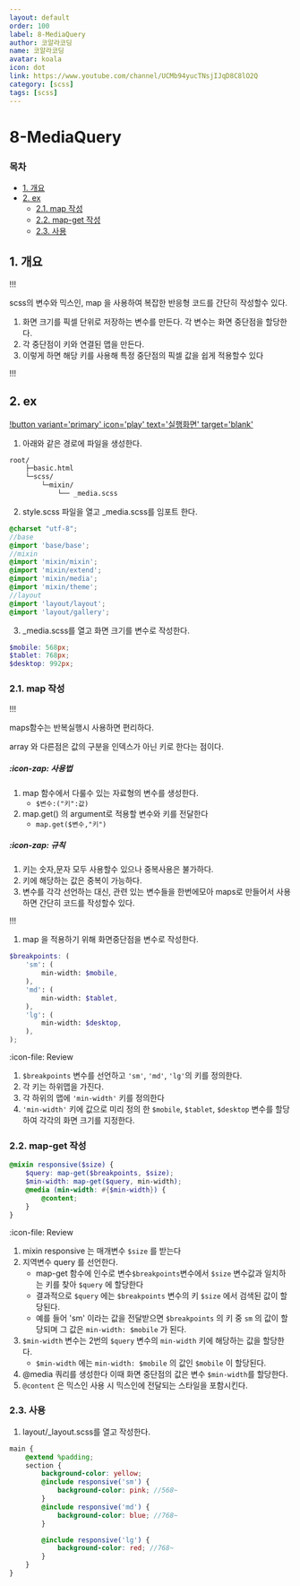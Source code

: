 ```yaml
---
layout: default
order: 100
label: 8-MediaQuery
author: 코알라코딩
name: 코알라코딩
avatar: koala
icon: dot
link: https://www.youtube.com/channel/UCMb94yucTNsjIJqD8C8lO2Q
category: [scss]
tags: [scss]
---
```


# 8-MediaQuery <!-- omit in toc -->

### 목차 <!-- omit in toc -->
- [1. 개요](#1-개요)
- [2. ex](#2-ex)
	- [2.1. map 작성](#21-map-작성)
	- [2.2. map-get 작성](#22-map-get-작성)
	- [2.3. 사용](#23-사용)

## 1. 개요

!!!

scss의 변수와 믹스인, map 을 사용하여 복잡한 반응형 코드를 간단히 작성할수 있다.

1. 화면 크기를 픽셀 단위로 저장하는 변수를 만든다. 각 변수는 화면 중단점을 할당한다.
1. 각 중단점이 키와 연결된 맵을 만든다.
1. 이렇게 하면 해당 키를 사용해 특정 중단점의 픽셀 값을 쉽게 적용할수 있다

!!!

## 2. ex

[!button variant='primary' icon='play' text='실행화면' target='blank'](https://qwerewqwerew.github.io/source/Scss/final/media.html)

1. 아래와 같은 경로에 파일을 생성한다.

```markdown
root/
	├─basic.html
	└─scss/
		└─mixin/
			└── _media.scss
```
2. style.scss 파일을 열고 _media.scss를 임포트 한다.
```scss #7 style.scss
@charset "utf-8";
//base
@import 'base/base';
//mixin
@import 'mixin/mixin';
@import 'mixin/extend';
@import 'mixin/media';
@import 'mixin/theme';
//layout
@import 'layout/layout';
@import 'layout/gallery';

```
3. _media.scss를 열고 화면 크기를 변수로 작성한다.

```scss # mixin/_media.scss
$mobile: 568px;
$tablet: 768px;
$desktop: 992px;
```

### 2.1. map 작성

!!!

maps함수는 반복실행시 사용하면 편리하다.

array 와 다른점은 값의 구분을 인덱스가 아닌 키로 한다는 점이다.

##### :icon-zap:	사용법 <!-- omit in toc -->

1. map 함수에서 다룰수 있는 자료형의 변수를 생성한다.
   - `$변수:("키":값)`
2. map.get() 의 argument로 적용할 변수와 키를 전달한다
   - `map.get($변수,"키")`

##### :icon-zap: 규칙 <!-- omit in toc -->
1. 키는 숫자,문자 모두 사용할수 있으나 중복사용은 불가하다.
2. 키에 해당하는 값은 중복이 가능하다.
1. 변수를 각각 선언하는 대신, 관련 있는 변수들을 한번에모아 maps로 만들어서 사용하면 간단히 코드를 작성할수 있다.

!!!


1. map 을 적용하기 위해 화면중단점을 변수로 작성한다.

```scss # mixin/_media.scss
$breakpoints: (
	'sm': (
		min-width: $mobile,
	),
	'md': (
		min-width: $tablet,
	),
	'lg': (
		min-width: $desktop,
	),
);
```

:icon-file: Review

 1. `$breakpoints` 변수를 선언하고 `'sm'`, `'md'`, `'lg'`의 키를 정의한다.
 1. 각 키는 하위맵을 가진다.
 1. 각 하위의 맵에 `'min-width'` 키를 정의한다
 1. `'min-width'` 키에 값으로 미리 정의 한 `$mobile`, `$tablet`, `$desktop` 변수를 할당하여 각각의 화면 크기를 지정한다.
### 2.2. map-get 작성

```scss # mixin/_media.scss
@mixin responsive($size) {
	$query: map-get($breakpoints, $size);
	$min-width: map-get($query, min-width);
	@media (min-width: #{$min-width}) {
		@content;
	}
}


```
:icon-file: Review
1. mixin responsive 는 매개변수 `$size` 를 받는다
1. 지역변수 query 를 선언한다.
   + map-get 함수에 인수로 변수`$breakpoints`변수에서 `$size` 변수값과 일치하는 키를 찾아 `$query` 에 할당한다
   + 결과적으로 `$query` 에는 `$breakpoints` 변수의 키 `$size` 에서 검색된 값이 할당된다.
   + 예를 들어 'sm' 이라는 값을 전달받으면 `$breakpoints` 의 키 중 `sm` 의 값이 할당되며 그 값은 `min-width: $mobile` 가 된다.
1. `$min-width` 변수는 2번의 `$query` 변수의 `min-width` 키에 해당하는 값을 할당한다.
   + `$min-width` 에는 `min-width: $mobile` 의 값인 `$mobile` 이 할당된다.
1.  @media 쿼리를 생성한다 이때 화면 중단점의 값은 변수 `$min-width`를 할당한다.
1. `@content` 은 믹스인 사용 시 믹스인에 전달되는 스타일을 포함시킨다.


### 2.3. 사용

1. layout/_layout.scss를 열고 작성한다.

```scss # layout/_layout.scss
main {
	@extend %padding;
	section {
		background-color: yellow;
		@include responsive('sm') {
			background-color: pink; //568~
		}
		@include responsive('md') {
			background-color: blue; //768~
		}

		@include responsive('lg') {
			background-color: red; //768~
		}
	}
}
```
